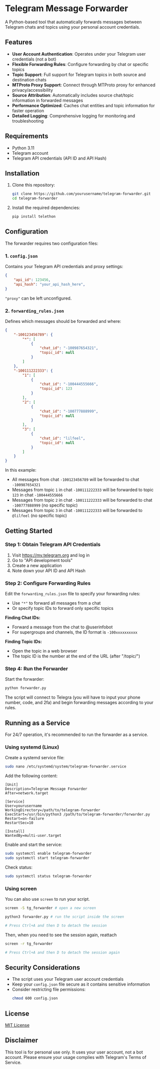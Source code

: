 # Telegram Message Forwarder

A Python-based tool that automatically forwards messages between Telegram chats and topics using your personal account credentials.

## Features

- **User Account Authentication**: Operates under your Telegram user credentials (not a bot)
- **Flexible Forwarding Rules**: Configure forwarding by chat or specific topics
- **Topic Support**: Full support for Telegram topics in both source and destination chats
- **MTProto Proxy Support**: Connect through MTProto proxy for enhanced privacy/accessibility
- **Source Attribution**: Automatically includes source chat/topic information in forwarded messages
- **Performance Optimized**: Caches chat entities and topic information for faster operation
- **Detailed Logging**: Comprehensive logging for monitoring and troubleshooting

## Requirements

- Python 3.11
- Telegram account
- Telegram API credentials (API ID and API Hash)

## Installation

1. Clone this repository:
   ```bash
   git clone https://github.com/yourusername/telegram-forwarder.git
   cd telegram-forwarder
   ```

2. Install the required dependencies:
   ```bash
   pip install telethon
   ```

## Configuration

The forwarder requires two configuration files:

### 1. `config.json`

Contains your Telegram API credentials and proxy settings:

```json
{
    "api_id": 123456,
    "api_hash": "your_api_hash_here",
}
```

`"proxy"` can be left unconfigured.

### 2. `forwarding_rules.json`

Defines which messages should be forwarded and where:

```json
{
    "-100123456789": {
        "*": [
            {
                "chat_id": "-100987654321",
                "topic_id": null
            }
        ]
    },
    "-100111222333": {
        "1": [
            {
                "chat_id": "-100444555666",
                "topic_id": 123
            }
        ],
        "2": [
            {
                "chat_id": "-100777888999",
                "topic_id": null
            }
        ],
        "3": [
            {
                "chat_id": "lilfeel",
                "topic_id": null
            }
        ]
    }
}
```

In this example:
- All messages from chat `-100123456789` will be forwarded to chat `-100987654321`
- Messages from topic `1` in chat `-100111222333` will be forwarded to topic `123` in chat `-100444555666`
- Messages from topic `2` in chat `-100111222333` will be forwarded to chat `-100777888999` (no specific topic)
- Messages from topic `3` in chat `-100111222333` will be forwarded to `@lilfeel` (no specific topic)

## Getting Started

### Step 1: Obtain Telegram API Credentials

1. Visit https://my.telegram.org and log in
2. Go to "API development tools"
3. Create a new application
4. Note down your API ID and API Hash

### Step 2: Configure Forwarding Rules

Edit the `forwarding_rules.json` file to specify your forwarding rules:

- Use `"*"` to forward all messages from a chat
- Or specify topic IDs to forward only specific topics

**Finding Chat IDs:**
- Forward a message from the chat to @userinfobot
- For supergroups and channels, the ID format is `-100xxxxxxxxxx`

**Finding Topic IDs:**
- Open the topic in a web browser
- The topic ID is the number at the end of the URL (after "/topic/")

### Step 4: Run the Forwarder

Start the forwarder:

```bash
python forwarder.py
```

The script will connect to Telegra (you will have to input your phone number, code, and 2fa) and begin forwarding messages according to your rules.

## Running as a Service

For 24/7 operation, it's recommended to run the forwarder as a service.

### Using systemd (Linux)

Create a systemd service file:

```bash
sudo nano /etc/systemd/system/telegram-forwarder.service
```

Add the following content:

```
[Unit]
Description=Telegram Message Forwarder
After=network.target

[Service]
User=yourusername
WorkingDirectory=/path/to/telegram-forwarder
ExecStart=/usr/bin/python3 /path/to/telegram-forwarder/forwarder.py
Restart=on-failure
RestartSec=10

[Install]
WantedBy=multi-user.target
```

Enable and start the service:

```bash
sudo systemctl enable telegram-forwarder
sudo systemctl start telegram-forwarder
```

Check status:

```bash
sudo systemctl status telegram-forwarder
```

### Using screen

You can also use `screen` to run your script.

```bash
screen -S tg_forwarder # open a new screen

python3 forwarder.py # run the script inside the screen

# Press Ctrl+A and then D to detach the session
```

Then, when you need to see the session again, reattach
```bash
screen -r tg_forwarder

# Press Ctrl+A and then D to detach the session again
```

## Security Considerations

- The script uses your Telegram user account credentials
- Keep your `config.json` file secure as it contains sensitive information
- Consider restricting file permissions:
  ```bash
  chmod 600 config.json
  ```

## License

[MIT License](LICENSE)

## Disclaimer

This tool is for personal use only. It uses your user account, not a bot account. Please ensure your usage complies with Telegram's Terms of Service.
